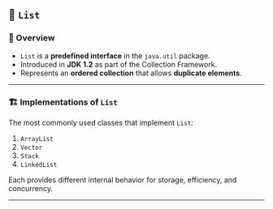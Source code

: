 

## 📘 **`List`**

### 📍 Overview
- `List` is a **predefined interface** in the `java.util` package.
- Introduced in **JDK 1.2** as part of the Collection Framework.
- Represents an **ordered collection** that allows **duplicate elements**.

---

### 🏗️ **Implementations of `List`**
The most commonly used classes that implement `List`:
1. `ArrayList`
2. `Vector`
3. `Stack`
4. `LinkedList`

Each provides different internal behavior for storage, efficiency, and concurrency.

---

